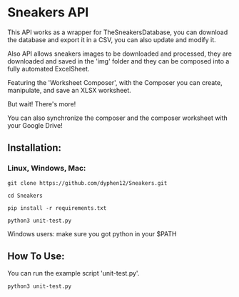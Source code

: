 # Sneakers API

This API works as a wrapper for TheSneakersDatabase, you can download the database and export it in a CSV, you can also update and modify it.

Also API allows sneakers images to be downloaded and processed, they are downloaded and saved in the 'img' folder and they can be composed into a fully automated ExcelSheet.

Featuring the 'Worksheet Composer', with the Composer you can create, manipulate, and save an XLSX worksheet.

But wait! There's more!

You can also synchronize the composer and the composer worksheet with your Google Drive!


## Installation:

### Linux, Windows, Mac:

`git clone https://github.com/dyphen12/Sneakers.git`

`cd Sneakers`

`pip install -r requirements.txt`

`python3 unit-test.py` 

Windows users: make sure you got python in your $PATH

## How To Use:

You can run the example script 'unit-test.py'.

`python3 unit-test.py`



